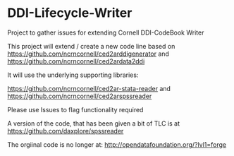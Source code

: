# DDI-Lifecycle-Writer
Project to gather issues for extending Cornell DDI-CodeBook Writer

This project will extend / create a new code line based on
https://github.com/ncrncornell/ced2arddigenerator and
https://github.com/ncrncornell/ced2ardata2ddi

It will use the underlying supporting libraries:

https://github.com/ncrncornell/ced2ar-stata-reader and 
https://github.com/ncrncornell/ced2arspssreader

Please use Issues to flag functionality required

A version of the code, that has been given a bit of TLC is at
https://github.com/daxplore/spssreader

The orgiinal code is no longer at: http://opendatafoundation.org/?lvl1=forge 

